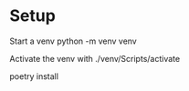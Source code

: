 # Setup

Start a venv python -m venv venv

Activate the venv with ./venv/Scripts/activate

poetry install
